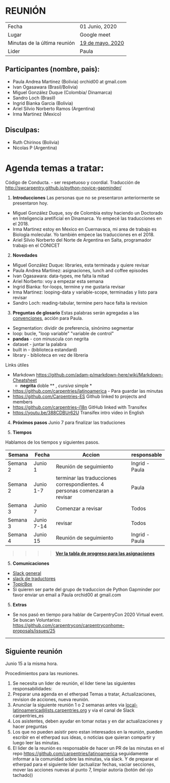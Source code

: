 # REUNIÓN 

|||
|--|--|
| Fecha | 01 Junio, 2020 |
| Lugar | Google meet|
| Minutas de la última reunión | [19 de mayo, 2020](https://github.com/carpentries/latinoamerica/blob/master/traducciones/minutos/2020-05-19.md ) |
| Lider | Paula|

## Participantes (nombre, pais):
* Paula Andrea Martinez (Bolivia) orchid00 at gmail.com
* Ivan Ogasawara (Brasil/Bolivia) 
* Miguel González Duque (Colombia/ Dinamarca)
* Sandro Loch (Brasil) 
* Ingrid Bianka Garcia (Bolivia) 
* Ariel Silvio Norberto Ramos (Argentina)
* Irma Martinez (Mexico)

## Disculpas:
* Ruth Chirinos (Bolivia)
* Nicolas P (Argentina)

# Agenda temas a tratar:

Código de Conducta. - ser respetuoso y coordial.
Traducción de http://swcarpentry.github.io/python-novice-gapminder/ 

1. **Introducciones**
Las personas que no se presentaron anteriormente se presentaron hoy.
* Miguel González Duque, soy de Colombia estoy haciendo un Doctorado en Inteligencia aretificial en Dinamarca. 
Yo empecé las traducciones en el 2018.
* Irma Martinez estoy en Mexico en Cuernavaca, mi area de trabajo es Biología molecular. Yo también
empece las traducciones en el 2018.
* Ariel Silvio Norberto del Norte de Argentina en Salta, programador trabajo en el CONICET

2. **Novedades**
* Miguel González Duque: libraries, esta terminada y quiere revisar
* Paula Andrea Martinez: asignaciones, lunch and coffee episodes
* Ivan Ogasawara: data-types, me falta la mitad
* Ariel Norberto: voy a empezar esta semana
* Ingrid Bianka: for-loops, termine y me gustaria revisar
* Irma Martinez: looping-data y variable-scope, terminadas y listo para revisar
* Sandro Loch: reading-tabular, termine pero hace falta la revision 

3. **Preguntas de glosario** 
Estas palabras serán agregadas a las [convenciones](https://github.com/Carpentries-ES/board/blob/master/Convenciones_Traduccion.md), acción para Paula.
* Segmentation: dividir de preferencia, sinónimo segmentar
* loop: bucle, "loop variable" "variable de control" 
* **pandas** - con minuscula con negrita
* dataset - juntar la palabra
* built in - (biblioteca estandard)
* library - biblioteca en vez de libreria

Links útiles
- Markdown https://github.com/adam-p/markdown-here/wiki/Markdown-Cheatsheet
   *  **negrita** doble ** , *cursiva* simple *
- https://github.com/carpentries/latinoamerica - Para guardar las minutas
- https://github.com/Carpentries-ES Github linked to projects and members
- https://github.com/carpentries-i18n  GitHub linked with Transifex
- https://youtu.be/388CDBUr62U Transifex intro video in English
 
 4. **Próximos pasos**
Junio 7 para  finalizar las traduciones


4. **Tiempos** 

Hablamos de los tiempos y siguientes pasos.

 | Semana | Fecha  |Accion |responsable |
|--------------| ----------|--------- |----------------- |
|Semana  2 |Junio 1 | Reunión de seguimiento |Ingrid - Paula | 
|Semana  2 |Junio 1-7 |terminar las traducciones correspondientes. 4 personas comenzaran a revisar |Paula |
|Semana  3 |Junio 7 | Comenzar a revisar| Todos |
|Semana  3 |Junio 7-14 | revisar|Todos|
|Semana  4 |Junio 15 | Reunión de seguimiento |Ingrid - Paula | 

>>>> [**Ver la tabla de progreso para las asignaciones**](https://github.com/carpentries/latinoamerica/blob/master/traducciones/projects/swc-python-gapminder/fechas-progreso.md)

5. **Comunicaciones**
- [Slack general](https://swcarpentry.slack.com)
- [slack de traductores](equipotraducciones.slack.com )
- [TopicBox](https://carpentries.topicbox.com/groups/local-latinoamerica)
- Si quieren ser parte del grupo de traduccion de Python Gapminder por favor enviar un email a Paula orchid00 at gmail.com
    
5. **Extras**
- Se nos pasó en tiempo para hablar de CarpentryCon 2020 Virtual event. Se buscan Voluntarios:
https://github.com/carpentrycon/carpentryconhome-proposals/issues/25


-------------------------------------------------------


## Siguiente reunión
Junio 15 a la misma hora. 

Procedimientos para las reuniones.
1. Se necesita un lider de reunión, el lider tiene las siguientes responsabilidades:
2. Preparar una agenda en el etherpad Temas a tratar, Actualizaciones, revision de acciones, nueva reunión.
3. Anunciar la siguiente reunión 1 o 2 semanas antes via local-latinoamerica@lists.carpentries.org y via el canal de  Slack carpentries_es 
4. Los asistentes, deben ayudar en tomar notas y en dar actualizaciones y hacer preguntas
5. Los que no pueden asistir pero estan interesados en la reunión, pueden escribir en el etherpad sus ideas, o noticias que quieran compartir y luego leer las minutas.
6. El lider de la reunión es responsable de hacer un PR de las minutas en el repo https://github.com/carpentries/latinoamerica seguidamente informar a la comunidad sobre las minutas, via slack. Y de preparar el etherpad para el siguiente lider (actualizar fechas, vaciar secciones, mover las acciones nuevas al punto 7, limpiar autoría (botón del ojo tachado))
